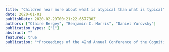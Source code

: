 ```yaml
---
title: "Children hear more about what is atypical than what is typical"
date: 2020-01-01
publishDate: 2020-02-29T00:21:22.657730Z
authors: ["Claire Bergey", "Benjamin C. Morris", "Daniel Yurovsky"]
publication_types: ["1"]
abstract: ""
featured: true
publication: "*Proceedings of the 42nd Annual Conference of the Cognitive Science Society*"
---
```


